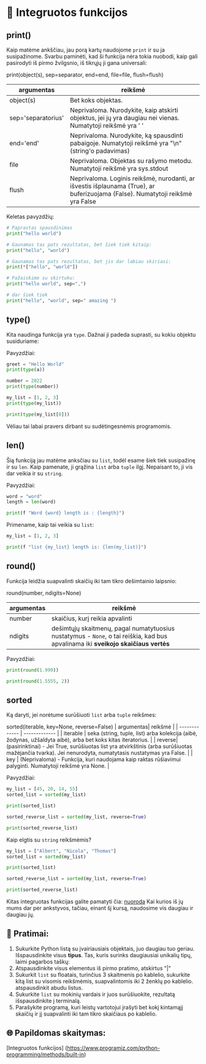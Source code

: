 # 🐍 Integruotos funkcijos

## print()

Kaip matėme ankščiau, jau porą kartų naudojome `print` ir su ja susipažinome. Svarbu paminėti, kad ši funkcija nėra tokia nuobodi, kaip gali pasirodyti iš pirmo žvilgsnio, iš tikrųjų ji gana universali:

print(object(s), sep=separator, end=end, file=file, flush=flush)

| argumentas| reikšmė |
| ------------- | ------------- |
| object(s) | Bet koks objektas. |
| sep='separatorius' | Neprivaloma. Nurodykite, kaip atskirti objektus, jei jų yra daugiau nei vienas. Numatytoji reikšmė yra ' '  |
| end='end' | Neprivaloma. Nurodykite, ką spausdinti pabaigoje. Numatytoji reikšmė yra "\n" (string'o padavimas) |
| file | Neprivaloma. Objektas su rašymo metodu. Numatytoji reikšmė yra sys.stdout |
| flush | Neprivaloma. Loginis reikšmė, nurodanti, ar išvestis išplaunama (True), ar buferizuojama (False). Numatytoji reikšmė yra False |

Keletas pavyzdžių:

```python
# Paprastas spausdinimas
print("hello world")

# Gaunamas tas pats rezultatas, bet šiek tiek kitaip:
print("hello", "world")

# Gaunamas tas pats rezultatas, bet jis dar labiau skiriasi:
print(*["hello", "world"])

# Pažaiskime su skirtuku:
print("hello world", sep=",")

# dar šiek tiek
print("hello", "world", sep=" amazing ")
```

## type()

Kita naudinga funkcija yra `type`. Dažnai ji padeda suprasti, su kokiu objektu susiduriame:


Pavyzdžiai:
```python
greet = "Hello World"
print(type(a))

number = 2022
print(type(number))

my_list = [1, 2, 3]
print(type(my_list))

print(type(my_list[0]))
```

Vėliau tai labai pravers dirbant su sudėtingesnėmis programomis.

## len()

Šią funkciją jau matėme anksčiau su `list`, todėl esame šiek tiek susipažinę ir su `len`. Kaip pamenate, ji grąžina `list` arba `tuple` ilgį.
Nepaisant to, ji vis dar veikia ir su `string`. 

Pavyzdžiai:
```python
word = "word"
length = len(word)

print(f "Word {word} length is : {length}")
```

Primename, kaip tai veikia su `list`:

```python
my_list = [1, 2, 3]

print(f "list {my_list} length is: {len(my_list)}")
```

## round()

Funkcija leidžia suapvalinti skaičių iki tam tikro dešimtainio laipsnio:

round(number, ndigits=None)

| argumentas| reikšmė |
| ------------- | ------------- |
| number| skaičius, kurį reikia apvalinti |
| ndigits | dešimtųjų skaitmenų, pagal numatytuosius nustatymus - `None`, o tai reiškia, kad bus apvalinama iki **sveikojo skaičiaus vertės** |


Pavyzdžiai:

```python
print(round(1.999))

print(round(1.5555, 2))
```

## sorted

Ką daryti, jei norėtume surūšiuoti `list` arba `tuple` reikšmes:

sorted(iterable, key=None, reverse=False)
| argumentas| reikšmė |
| ------------- | ------------- |
| iterable | seka (string, tuple, list) arba kolekcija (aibė, žodynas, užšaldyta aibė), arba bet koks kitas iteratorius.  |
| reverse| (pasirinktinai) - Jei True, surūšiuotas list yra atvirkštinis (arba surūšiuotas mažėjančia tvarka). Jei nenurodyta, numatytasis nustatymas yra False.  |
| key | (Neprivaloma) - Funkcija, kuri naudojama kaip raktas rūšiavimui palyginti. Numatytoji reikšmė yra None.  |


Pavyzdžiai:
```python
my_list = [45, 20, 14, 55]
sorted_list = sorted(my_list)

print(sorted_list)

sorted_reverse_list = sorted(my_list, reverse=True)

print(sorted_reverse_list)
```

Kaip elgtis su `string` reikšmėmis?

```python
my_list = ["Albert", "Nicola", "Thomas"]
sorted_list = sorted(my_list)

print(sorted_list)

sorted_reverse_list = sorted(my_list, reverse=True)

print(sorted_reverse_list)
```


Kitas integruotas funkcijas galite pamatyti čia: [nuoroda](https://docs.python.org/3/library/functions.html) Kai kurios iš jų mums dar per ankstyvos, tačiau, einant šį kursą, naudosime vis daugiau ir daugiau jų.

## 🧠 Pratimai:

1. Sukurkite Python listą su įvairiausiais  objektais, juo daugiau tuo geriau. Išspausdinkite visus **tipus**. Tas, kuris surinks daugiausiai unikalių tipų, laimi pagarbos taškų:
1. Atspausdinkite visus elementus iš pirmo pratimo, atskirtus "|"
1. Sukurkit `list` su floatais, turinčius 3 skaitmenis po kablelio, sukurkite kitą list su visomis reikšmėmis, suapvalintomis iki 2 ženklų po kablelio. atspausdinkit abudu listus.
1. Sukurkite `list` su mokinių vardais ir juos surūšiuokite, rezultatą išspausdinkite į terminalą.
1. Parašykite programą, kuri leistų vartotojui įrašyti bet kokį kintamąjį skaičių ir jį suapvalinti iki tam tikro skaičiaus po kablelio.


## 🌐 Papildomas skaitymas:
[Integruotos funkcijos] (https://www.programiz.com/python-programming/methods/built-in)
